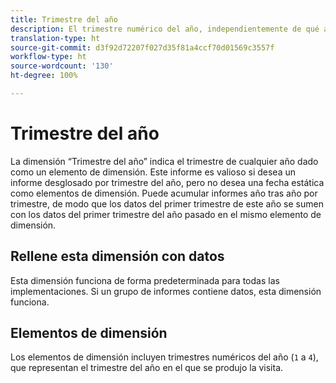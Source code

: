 ```yaml
---
title: Trimestre del año
description: El trimestre numérico del año, independientemente de qué año.
translation-type: ht
source-git-commit: d3f92d72207f027d35f81a4ccf70d01569c3557f
workflow-type: ht
source-wordcount: '130'
ht-degree: 100%

---
```



# Trimestre del año

La dimensión “Trimestre del año” indica el trimestre de cualquier año dado como un elemento de dimensión. Este informe es valioso si desea un informe desglosado por trimestre del año, pero no desea una fecha estática como elementos de dimensión. Puede acumular informes año tras año por trimestre, de modo que los datos del primer trimestre de este año se sumen con los datos del primer trimestre del año pasado en el mismo elemento de dimensión.

## Rellene esta dimensión con datos

Esta dimensión funciona de forma predeterminada para todas las implementaciones. Si un grupo de informes contiene datos, esta dimensión funciona.

## Elementos de dimensión

Los elementos de dimensión incluyen trimestres numéricos del año (`1` a `4`), que representan el trimestre del año en el que se produjo la visita.
